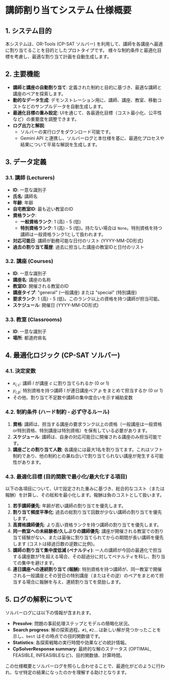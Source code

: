 # 講師割り当てシステム 仕様概要

## 1. システム目的
本システムは、OR-Tools (CP-SAT ソルバー) を利用して、講師を各講座へ最適に割り当てることを目的としたプロトタイプです。
様々な制約条件と最適化目標を考慮し、最適な割り当て計画を自動生成します。

## 2. 主要機能
- **講師と講座の自動割り当て**: 定義された制約と目的に基づき、最適な講師と講座のペアを探索します。
- **動的なデータ生成**: デモンストレーション用に、講師、講座、教室、移動コストなどのサンプルデータを自動生成します。
- **最適化目標の重み設定**: UIを通じて、各最適化目標（コスト最小化、公平性など）の重要度を調整できます。
- **ログ出力と解説**:
    - ソルバーの実行ログをダウンロード可能です。
    - Gemini API と連携し、ソルバーログと本仕様を基に、最適化プロセスや結果について平易な解説を生成します。

## 3. データ定義
### 3.1. 講師 (Lecturers)
- **ID**: 一意な識別子
- **氏名**: 講師名
- **年齢**: 年齢
- **自宅教室ID**: 最も近い教室のID
- **資格ランク**:
    - **一般資格ランク**: 1 (高) - 5 (低)
    - **特別資格ランク**: 1 (高) - 5 (低)。持たない場合は `None`。特別資格を持つ講師は一般資格ランク1として扱われます。
- **対応可能日**: 講師が勤務可能な日付のリスト (YYYY-MM-DD形式)
- **過去の割り当て履歴**: 過去に担当した講座の教室IDと日付のリスト

### 3.2. 講座 (Courses)
- **ID**: 一意な識別子
- **講座名**: 講座の名称
- **教室ID**: 開催される教室のID
- **講座タイプ**: "general" (一般講座) または "special" (特別講座)
- **要求ランク**: 1 (高) - 5 (低)。このランク以上の資格を持つ講師が担当可能。
- **スケジュール**: 開催日 (YYYY-MM-DD形式)

### 3.3. 教室 (Classrooms)
- **ID**: 一意な識別子
- **場所**: 都道府県名

## 4. 最適化ロジック (CP-SAT ソルバー)
### 4.1. 決定変数
- $x_{l,c}$: 講師 $l$ が講座 $c$ に割り当てられるか (0 or 1)
- $y_{l,p}$: 特別資格を持つ講師 $l$ が連日講座ペア $p$ をまとめて担当するか (0 or 1)
- その他、割り当て不足数や講師の集中度合いを示す補助変数

### 4.2. 制約条件 (ハード制約 - 必ず守るルール)
1.  **資格**: 講師は、担当する講座の要求ランク以上の資格（一般講座は一般資格or特別資格、特別講座は特別資格）を保有している必要があります。
2.  **スケジュール**: 講師は、自身の対応可能日に開催される講座のみ担当可能です。
3.  **講座ごとの割り当て人数**: 各講座には最大1名を割り当てます。これはソフト制約であり、他の制約との兼ね合いで割り当てられない講座が発生する可能性があります。

### 4.3. 最適化目標 (目的関数で最小化/最大化する項目)
以下の各項目について、UIで設定された重みに基づき、総合的なコスト（または報酬）を計算し、その総和を最小化します。報酬は負のコストとして扱います。

1.  **若手講師優先**: 年齢が若い講師の割り当てを優先します。
2.  **割り当て頻度平準化**: 過去の総割り当て回数が少ない講師の割り当てを優先します。
3.  **高資格講師優先**: より高い資格ランクを持つ講師の割り当てを優先します。
4.  **同一教室への未経験者/久しぶりの講師優先**:
    講座が開催される教室での割り当て経験がない、または最後に割り当てられてからの期間が長い講師を優先します (コストは経過日数の逆数に比例)。
5.  **講師の割り当て集中度低減 (ペナルティ)**:
    一人の講師が今回の最適化で担当する講座数が1を超える場合、その超過分に対してペナルティを科し、割り当ての集中を避けます。
6.  **連日講座への連続割り当て (報酬)**:
    特別資格を持つ講師が、同一教室で開催される一般講座とその翌日の特別講座（またはその逆）のペアをまとめて担当する場合に報酬を与え、連続割り当てを奨励します。

## 5. ログの解釈について
ソルバーログには以下の情報が含まれます。
- **Presolve**: 問題の事前処理ステップとモデルの簡略化状況。
- **Search progress**: 解の探索過程。`#1`, `#2`... は新しい解が見つかったことを示し、`best` はその時点での目的関数値です。
- **Statistics**: 各探索戦略の実行時間や効果などの統計情報。
- **CpSolverResponse summary**: 最終的な解のステータス (OPTIMAL, FEASIBLE, INFEASIBLEなど)、目的関数値、計算時間。

この仕様概要とソルバーログを照らし合わせることで、最適化がどのように行われ、なぜ特定の結果になったのかを理解する助けとなります。